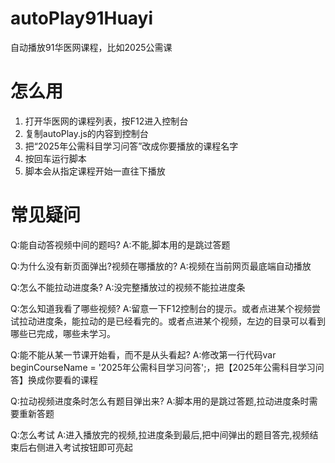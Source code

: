 # autoPlay91Huayi
自动播放91华医网课程，比如2025公需课

# 怎么用
1. 打开华医网的课程列表，按F12进入控制台
2. 复制autoPlay.js的内容到控制台
3. 把“2025年公需科目学习问答”改成你要播放的课程名字
4. 按回车运行脚本
5. 脚本会从指定课程开始一直往下播放

# 常见疑问
Q:能自动答视频中间的题吗?
A:不能,脚本用的是跳过答题

Q:为什么没有新页面弹出?视频在哪播放的?
A:视频在当前网页最底端自动播放

Q:怎么不能拉动进度条?
A:没完整播放过的视频不能拉进度条

Q:怎么知道我看了哪些视频?
A:留意一下F12控制台的提示。或者点进某个视频尝试拉动进度条，能拉动的是已经看完的。或者点进某个视频，左边的目录可以看到哪些已完成，哪些未学习。

Q:能不能从某一节课开始看，而不是从头看起?
A:修改第一行代码var beginCourseName = '2025年公需科目学习问答';，把【2025年公需科目学习问答】换成你要看的课程

Q:拉动视频进度条时怎么有题目弹出来?
A:脚本用的是跳过答题,拉动进度条时需要重新答题

Q:怎么考试
A:进入播放完的视频,拉进度条到最后,把中间弹出的题目答完,视频结束后右侧进入考试按钮即可亮起
